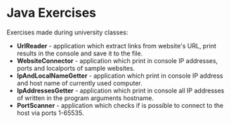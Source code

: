 # Java Exercises
Exercises made during university classes:
- **UrlReader** - application which extract links from website's URL, print results in the console and save it to the file.
- **WebsiteConnector** - application which print in console IP addresses, ports and localports of sample websites.
- **IpAndLocalNameGetter** - application which print in console IP address and host name of currently used computer.
- **IpAddressesGetter** - application which print in console all IP addresses of written in the program arguments hostname.
- **PortScanner** - application which checks if is possible to connect to the host via ports 1-65535.
